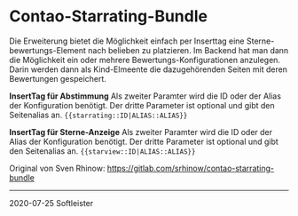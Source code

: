 Contao-Starrating-Bundle
=================

Die Erweiterung bietet die Möglichkeit einfach per Inserttag eine Sterne-bewertungs-Element nach belieben zu platzieren. Im Backend hat man dann die Möglichkeit ein oder mehrere Bewertungs-Konfigurationen anzulegen. Darin werden dann als Kind-Elmeente die dazugehörenden Seiten mit deren Bewertungen gespeichert.

**InsertTag für Abstimmung**
Als zweiter Paramter wird die ID oder der Alias der Konfiguration benötigt.
Der dritte Parameter ist optional und gibt den Seitenalias an.
`{{starrating::ID|ALIAS::ALIAS}}`


**InsertTag für Sterne-Anzeige**
Als zweiter Paramter wird die ID oder der Alias der Konfiguration benötigt.
Der dritte Parameter ist optional und gibt den Seitenalias an.
`{{starview::ID|ALIAS::ALIAS}}`


Original von Sven Rhinow:   https://gitlab.com/srhinow/contao-starrating-bundle
____
2020-07-25 Softleister
